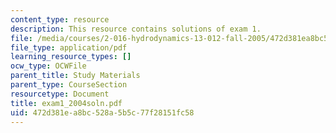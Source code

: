 ```yaml
---
content_type: resource
description: This resource contains solutions of exam 1.
file: /media/courses/2-016-hydrodynamics-13-012-fall-2005/472d381ea8bc528a5b5c77f28151fc58_exam1_2004soln.pdf
file_type: application/pdf
learning_resource_types: []
ocw_type: OCWFile
parent_title: Study Materials
parent_type: CourseSection
resourcetype: Document
title: exam1_2004soln.pdf
uid: 472d381e-a8bc-528a-5b5c-77f28151fc58
---
```

